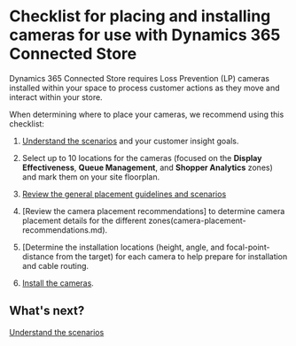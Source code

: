 

# Checklist for placing and installing cameras for use with Dynamics 365 Connected Store

Dynamics 365 Connected Store requires Loss Prevention (LP) cameras installed within your space to process customer actions as they 
move and interact within your store.

When determining where to place your cameras, we recommend using this checklist:

1. [Understand the scenarios](camera-placement-general.md) and your customer insight goals.

2. Select up to 10 locations for the cameras (focused on the **Display Effectiveness**, **Queue Management**, and **Shopper Analytics** zones) and mark them on your site floorplan.

3. [Review the general placement guidelines and scenarios](camera-placement-general.md)

4. [Review the camera placement recommendations] to determine camera placement details for the different zones(camera-placement-recommendations.md).

5. [Determine the installation locations (height, angle, and focal-point-distance from the target) for each camera to help prepare for installation and cable routing.

6. [Install the cameras](install-cameras.md).

## What's next?

[Understand the scenarios](camera-placement-general.md)
